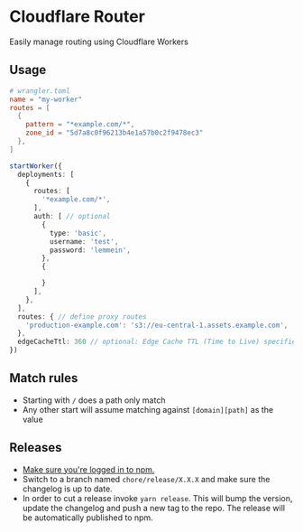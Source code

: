 # Cloudflare Router

Easily manage routing using Cloudflare Workers

## Usage

```toml
# wrangler.toml
name = "my-worker"
routes = [
  {
    pattern = "*example.com/*",
    zone_id = "5d7a8c0f96213b4e1a57b0c2f9478ec3"
  },
]
```

```typescript
startWorker({
  deployments: [
    {
      routes: [
        '*example.com/*',
      ],
      auth: [ // optional
        {
          type: 'basic',
          username: 'test',
          password: 'lemmein',
        },
        {

        }
      ],
    },
  ],
  routes: { // define proxy routes
    'production-example.com': 's3://eu-central-1.assets.example.com',
  },
  edgeCacheTtl: 360 // optional: Edge Cache TTL (Time to Live) specifies how long (in secs) to cache a resource in the Cloudflare edge network
})
```

## Match rules

- Starting with `/` does a path only match
- Any other start will assume matching against `[domain][path]` as the value

## Releases

- [Make sure you're logged in to npm.](https://docs.github.com/en/packages/working-with-a-github-packages-registry/working-with-the-npm-registry#authenticating-with-a-personal-access-token)
- Switch to a branch named `chore/release/X.X.X` and make sure the changelog is up to date.
- In order to cut a release invoke `yarn release`. This will bump the version, update the changelog and push a new tag to the repo. The release will be automatically published to npm.
